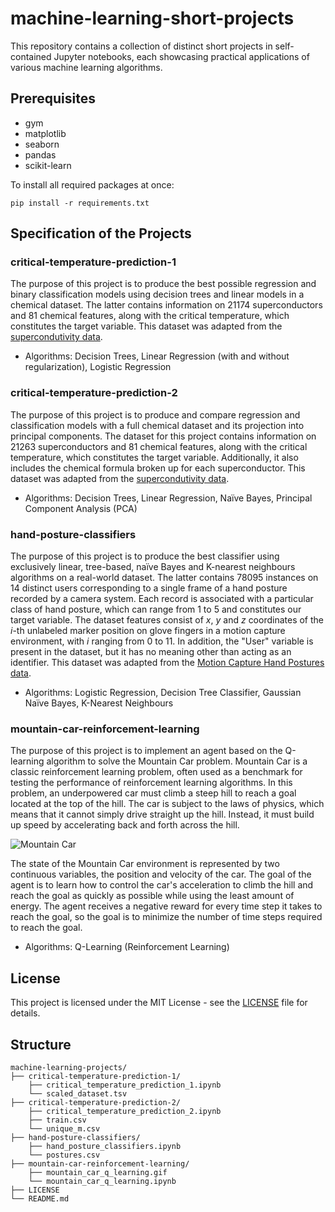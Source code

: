 # machine-learning-short-projects
This repository contains a collection of distinct short projects in self-contained Jupyter notebooks, each showcasing practical applications of various machine learning algorithms.


## Prerequisites

- gym
- matplotlib
- seaborn
- pandas
- scikit-learn

To install all required packages at once:

```pip install -r requirements.txt```


## Specification of the Projects

### critical-temperature-prediction-1
The purpose of this project is to produce the best possible regression and binary classification models using decision trees and linear models in a chemical dataset. The latter contains information on 21174 superconductors and 81 chemical features, along with the critical temperature, which constitutes the target variable. This dataset was adapted from the [supercondutivity data](https://archive.ics.uci.edu/dataset/464/superconductivty+data).

- Algorithms: Decision Trees, Linear Regression (with and without regularization), Logistic Regression


### critical-temperature-prediction-2
The purpose of this project is to produce and compare regression and classification models with a full chemical dataset and its projection into principal components. The dataset for this project contains information on 21263 superconductors and 81 chemical features, along with the critical temperature, which constitutes the target variable. Additionally, it also includes the chemical formula broken up for each superconductor. This dataset was adapted from the [supercondutivity data](https://archive.ics.uci.edu/dataset/464/superconductivty+data).

- Algorithms: Decision Trees, Linear Regression, Naïve Bayes, Principal Component Analysis (PCA)


### hand-posture-classifiers
The purpose of this project is to produce the best classifier using exclusively linear, tree-based, naïve Bayes and K-nearest neighbours algorithms on a real-world dataset. The latter contains 78095 instances on 14 distinct users corresponding to a single frame of a hand posture recorded by a camera system. Each record is associated with a particular class of hand posture, which can range from 1 to 5 and constitutes our target variable. The dataset features consist of *x*, *y* and *z* coordinates of the *i*-th unlabeled marker position on glove fingers in a motion capture environment, with *i* ranging from 0 to 11. In addition, the "User" variable is present in the dataset, but it has no meaning other than acting as an identifier. This dataset was adapted from the [Motion Capture Hand Postures data](https://archive.ics.uci.edu/dataset/405/motion+capture+hand+postures).

- Algorithms: Logistic Regression, Decision Tree Classifier, Gaussian Naïve Bayes, K-Nearest Neighbours


### mountain-car-reinforcement-learning
The purpose of this project is to implement an agent based on the Q-learning algorithm to solve the Mountain Car problem. Mountain Car is a classic reinforcement learning problem, often used as a benchmark for testing the performance of reinforcement learning algorithms. In this problem, an underpowered car must climb a steep hill to reach a goal located at the top of the hill. The car is subject to the laws of physics, which means that it cannot simply drive straight up the hill. Instead, it must build up speed by accelerating back and forth across the hill.  

![Mountain Car](mountain-car-reinforcement-learning/mountain_car_q_learning.gif)

The state of the Mountain Car environment is represented by two continuous variables, the position and velocity of the car. The goal of the agent is to learn how to control the car's acceleration to climb the hill and reach the goal as quickly as possible while using the least amount of energy. The agent receives a negative reward for every time step it takes to reach the goal, so the goal is to minimize the number of time steps required to reach the goal.

- Algorithms: Q-Learning (Reinforcement Learning)


## License

This project is licensed under the MIT License - see the [LICENSE](LICENSE) file for details.


## Structure
```
machine-learning-projects/    
├── critical-temperature-prediction-1/
    ├── critical_temperature_prediction_1.ipynb
    └── scaled_dataset.tsv
├── critical-temperature-prediction-2/
    ├── critical_temperature_prediction_2.ipynb
    ├── train.csv
    └── unique_m.csv
├── hand-posture-classifiers/
    ├── hand_posture_classifiers.ipynb
    └── postures.csv
├── mountain-car-reinforcement-learning/
    ├── mountain_car_q_learning.gif
    └── mountain_car_q_learning.ipynb
├── LICENSE
└── README.md
